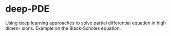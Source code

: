 # deep-PDE
Using deep learning approaches to solve partial differential equation in high dimen-
sions. Example on the Black-Scholes equation.

